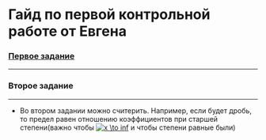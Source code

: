 # Гайд по первой контрольной работе от Евгена
### [Первое задание](https://github.com/ShamelessLad/mirea/blob/master/%D0%9C%D0%B0%D1%82%D0%B0%D0%BD/%D0%9A%D0%BE%D0%BD%D1%82%D1%80%D0%BE%D0%BB%D1%8C%D0%BD%D1%8B%D0%B5%20%D1%80%D0%B0%D0%B1%D0%BE%D1%82%D1%8B/%D0%9A%D0%BE%D0%BD%D1%82%D1%80%D0%BE%D0%BB%D1%8C%D0%BD%D0%B0%D1%8F%20%D1%80%D0%B0%D0%B1%D0%BE%D1%82%D0%B0%20%231/%D0%9E%D0%BF%D1%80%D0%B5%D0%B4%D0%B5%D0%BB%D0%B5%D0%BD%D0%B8%D0%B5%20%D0%BF%D1%80%D0%B5%D0%B4%D0%B5%D0%BB%D0%B0%20%D0%B2%20%D1%82%D0%BE%D1%87%D0%BA%D0%B5.docx)
---
### Второе задание
---
+ Во втором задании можно считерить. Например, если будет дробь, то предел равен отношению коэффициентов при старшей степени(важно чтобы <a href="https://www.codecogs.com/eqnedit.php?latex=x&space;\to&space;inf" target="_blank"><img src="https://latex.codecogs.com/gif.latex?x&space;\to&space;inf" title="x \to inf" /></a> и чтобы степени равные были)
